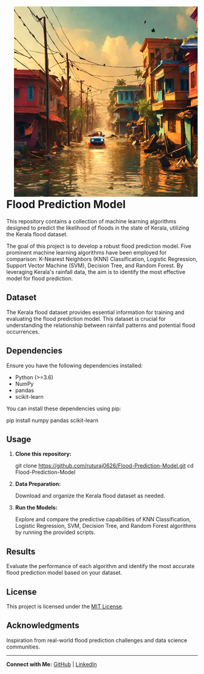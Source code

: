 <div>
  <div style="float: right; margin-left: 20px;">
    <img src="Flood_Prediction.png" alt="Flood Prediction Model" width="1000" height="500">
  </div>

  # Flood Prediction Model
 
  This repository contains a collection of machine learning algorithms designed to predict the likelihood of floods in the state of Kerala, utilizing the Kerala flood dataset.

  The goal of this project is to develop a robust flood prediction model. Five prominent machine learning algorithms have been employed for comparison: K-Nearest Neighbors (KNN) Classification, Logistic Regression, Support Vector Machine (SVM), Decision Tree, and Random Forest. By leveraging Kerala's rainfall data, the aim is to identify the most effective model for flood prediction.

  ## Dataset

  The Kerala flood dataset provides essential information for training and evaluating the flood prediction model. This dataset is crucial for understanding the relationship between rainfall patterns and potential flood occurrences.

  ## Dependencies

  Ensure you have the following dependencies installed:

  - Python (>=3.6)
  - NumPy
  - pandas
  - scikit-learn

  You can install these dependencies using pip:

  pip install numpy pandas scikit-learn

  ## Usage

  1. **Clone this repository:**

     git clone https://github.com/ruturaj0626/Flood-Prediction-Model.git
     cd Flood-Prediction-Model

  2. **Data Preparation:**

     Download and organize the Kerala flood dataset as needed.

  3. **Run the Models:**

     Explore and compare the predictive capabilities of KNN Classification, Logistic Regression, SVM, Decision Tree, and Random Forest algorithms by running the provided scripts.

  ## Results

  Evaluate the performance of each algorithm and identify the most accurate flood prediction model based on your dataset.

  ## License

  This project is licensed under the [MIT License](LICENSE).

  ## Acknowledgments

  Inspiration from real-world flood prediction challenges and data science communities.

  ---

  **Connect with Me:**
  [GitHub](https://github.com/ruturaj0626) | [LinkedIn](https://www.linkedin.com/in/ruturaj-ranpise/)
</div>
